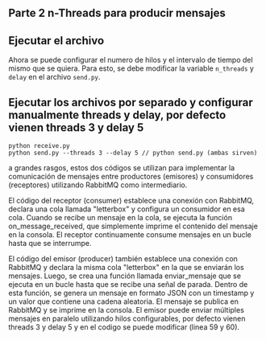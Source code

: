 
## Parte 2 n-Threads para producir mensajes


## Ejecutar el archivo

Ahora se puede configurar el numero de hilos y el intervalo de tiempo del mismo que se quiera. Para esto, se debe modificar la variable `n_threads` y `delay` en el archivo `send.py`.


## Ejecutar los archivos por separado y configurar manualmente threads y delay, por defecto vienen threads 3 y delay 5
```
python receive.py
python send.py --threads 3 --delay 5 // python send.py (ambas sirven)
```

a grandes rasgos, estos dos códigos se utilizan para implementar la comunicación de mensajes entre productores (emisores) y consumidores (receptores) utilizando RabbitMQ como intermediario.

El código del receptor (consumer) establece una conexión con RabbitMQ, declara una cola llamada "letterbox" y configura un consumidor en esa cola. Cuando se recibe un mensaje en la cola, se ejecuta la función on_message_received, que simplemente imprime el contenido del mensaje en la consola. El receptor continuamente consume mensajes en un bucle hasta que se interrumpe.

El código del emisor (producer) también establece una conexión con RabbitMQ y declara la misma cola "letterbox" en la que se enviarán los mensajes. Luego, se crea una función llamada enviar_mensaje que se ejecuta en un bucle hasta que se recibe una señal de parada. Dentro de esta función, se genera un mensaje en formato JSON con un timestamp y un valor que contiene una cadena aleatoria. El mensaje se publica en RabbitMQ y se imprime en la consola. El emisor puede enviar múltiples mensajes en paralelo utilizando hilos configurables, por defecto vienen threads 3 y delay 5 y en el codigo se puede modificar (linea 59 y 60).
